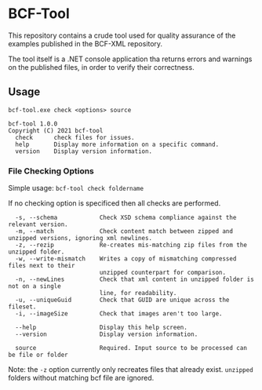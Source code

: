 # BCF-Tool

This repository contains a crude tool used for quality assurance of the
examples published in the BCF-XML repository.

The tool itself is a .NET console application tha returns errors and warnings
on the published files, in order to verify their correctness.

## Usage

``` batch
bcf-tool.exe check <options> source

bcf-tool 1.0.0
Copyright (C) 2021 bcf-tool
  check      check files for issues.
  help       Display more information on a specific command.
  version    Display version information.
```

### File Checking Options

Simple usage: `bcf-tool check foldername`

If no checking option is specificed then all checks are performed.

``` batch
  -s, --schema            Check XSD schema compliance against the relevant version.
  -m, --match             Check content match between zipped and unzipped versions, ignoring xml newlines.
  -z, --rezip             Re-creates mis-matching zip files from the unzipped folder.
  -w, --write-mismatch    Writes a copy of mismatching compressed files next to their 
                          unzipped counterpart for comparison.
  -n, --newLines          Check that xml content in unzipped folder is not on a single
                          line, for readability.
  -u, --uniqueGuid        Check that GUID are unique across the fileset.
  -i, --imageSize         Check that images aren't too large.

  --help                  Display this help screen.
  --version               Display version information.

  source                  Required. Input source to be processed can be file or folder
```

Note: the `-z` option currently only recreates files that already exist. 
`unzipped` folders without matching bcf file are ignored.